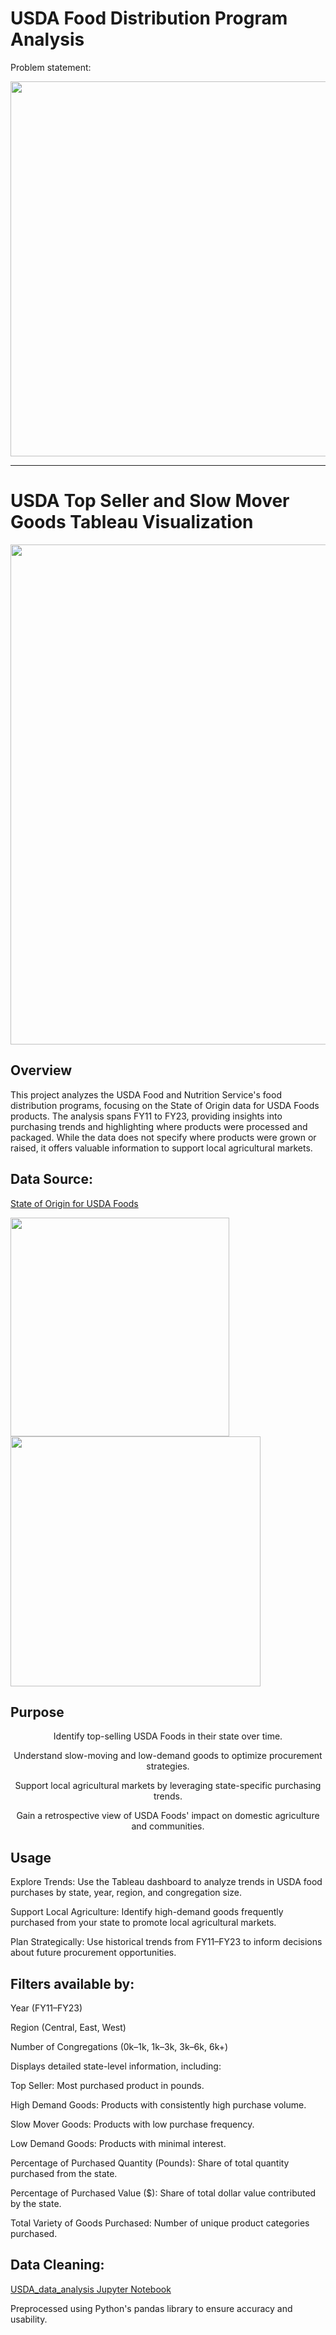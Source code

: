 
# USDA Food Distribution Program Analysis

Problem statement: 


<a href="https://www.fb.org/news-release/afbf-new-tariffs-will-impact-americas-farmers">
<img width=600 src='https://github.com/user-attachments/assets/555059a1-a3ce-45a6-b939-9501692f0c23'> 
</a>

---

# USDA Top Seller and Slow Mover Goods Tableau Visualization

<a href="https://public.tableau.com/app/profile/1adityakadam/viz/USDATopSellerandSlowMoverGoods/USDADashboard">
<img width=800 src='https://github.com/user-attachments/assets/6ecc58d8-5453-421a-a2f7-6e33c62b04bc'>
 </a>


## Overview
This project analyzes the USDA Food and Nutrition Service's food distribution programs, focusing on the State of Origin data for USDA Foods products. The analysis spans FY11 to FY23, providing insights into purchasing trends and highlighting where products were processed and packaged. While the data does not specify where products were grown or raised, it offers valuable information to support local agricultural markets.

## Data Source:

<a href='https://www.fns.usda.gov/research/usda-foods-state-origin-usda-foods#:~:text=The%20data%20files%20include%20the,product%20was%20grown%20or%20raised'> State of Origin for USDA Foods 
</a>

<a href='https://www.fns.usda.gov/research/usda-foods-state-origin-usda-foods#:~:text=The%20data%20files%20include%20the,product%20was%20grown%20or%20raised'> 
<img width=350 src='https://github.com/user-attachments/assets/ae49db5b-680a-4b5a-89fb-dfe875c7a772'> 
<img width=400 src='https://github.com/user-attachments/assets/3a6ffdb1-9d44-458f-941f-ba22b2f496ac'>

</a>

## Purpose

<div style="text-align: center;">
Identify top-selling USDA Foods in their state over time.

Understand slow-moving and low-demand goods to optimize procurement strategies.

Support local agricultural markets by leveraging state-specific purchasing trends.

Gain a retrospective view of USDA Foods' impact on domestic agriculture and communities.
</div>

## Usage
Explore Trends: Use the Tableau dashboard to analyze trends in USDA food purchases by state, year, region, and congregation size.

Support Local Agriculture: Identify high-demand goods frequently purchased from your state to promote local agricultural markets.

Plan Strategically: Use historical trends from FY11–FY23 to inform decisions about future procurement opportunities.

## Filters available by:

Year (FY11–FY23)

Region (Central, East, West)

Number of Congregations (0k–1k, 1k–3k, 3k–6k, 6k+)

Displays detailed state-level information, including:

Top Seller: Most purchased product in pounds.

High Demand Goods: Products with consistently high purchase volume.

Slow Mover Goods: Products with low purchase frequency.

Low Demand Goods: Products with minimal interest.

Percentage of Purchased Quantity (Pounds): Share of total quantity purchased from the state.

Percentage of Purchased Value ($): Share of total dollar value contributed by the state.

Total Variety of Goods Purchased: Number of unique product categories purchased.


## Data Cleaning: 
<a href='https://github.com/1adityakadam/usda_food_distribution_analysis/blob/main/USDA_data_analysis.ipynb'> USDA_data_analysis Jupyter Notebook </a>

Preprocessed using Python's pandas library to ensure accuracy and usability.


